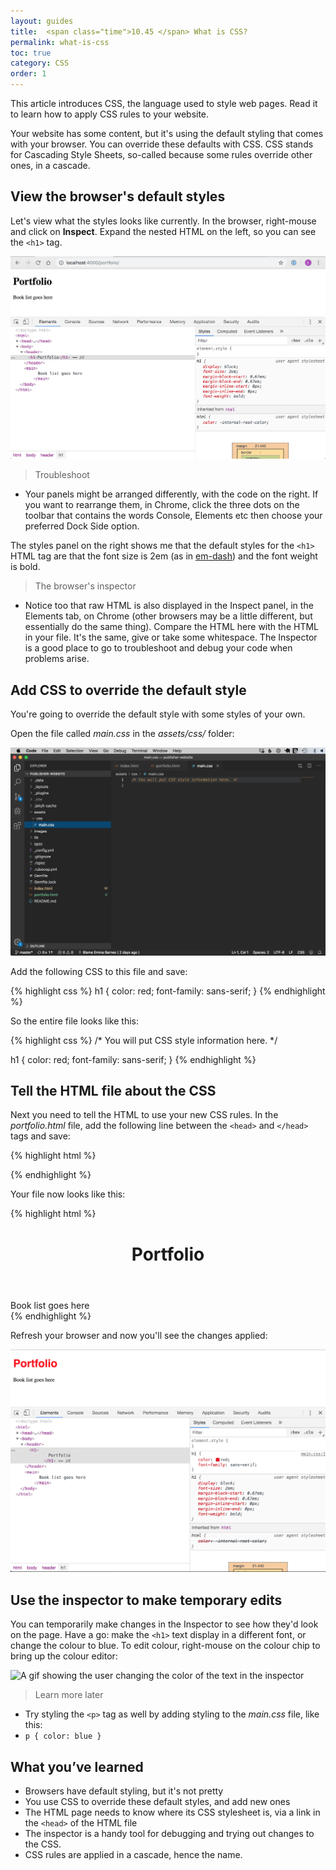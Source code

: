 ```yaml
---
layout: guides
title:  <span class="time">10.45 </span> What is CSS?
permalink: what-is-css
toc: true
category: CSS
order: 1
---
```


<p class="content__abstract">
  This article introduces CSS, the language used to style web pages. Read it to learn how to apply CSS rules to your website.
</p>

Your website has some content, but it's using the default styling that comes with your browser. You can override these defaults with CSS. CSS stands for Cascading Style Sheets, so-called because some rules override other ones, in a cascade.

## View the browser's default styles

Let's view what the styles looks like currently. In the browser, right-mouse and click on **Inspect**. Expand the nested HTML on the left, so you can see the `<h1>` tag.

![A screenshot showing the browser's inspector, showing h1 css](assets/images/inspect.png)

> <span class="content__learn-more">Troubleshoot<span>
* Your panels might be arranged differently, with the code on the right. If you want to rearrange them, in Chrome, click the three dots on the toolbar that contains the words Console, Elements etc then choose your preferred Dock Side option.

The styles panel on the right shows me that the default styles for the `<h1>` HTML tag are that the font size is 2em (as in [em-dash](https://en.wikipedia.org/wiki/Em_(typography))) and the font weight is bold.

> <span class="content__learn-more">The browser's inspector</span>
* Notice too that raw HTML is also displayed in the Inspect panel, in the Elements tab, on Chrome (other browsers may be a little different, but essentially do the same thing). Compare the HTML here with the HTML in your file. It's the same, give or take some whitespace. The Inspector is a good place to go to troubleshoot and debug your code when problems arise.

## Add CSS to override the default style

You're going to override the default style with some styles of your own.

Open the file called _main.css_ in the _assets/css/_ folder:

![Screenshot showing the empty file where the reader will put their css code](assets/images/main-css.png)

Add the following CSS to this file and save:

{% highlight css %}
  h1 {
    color: red;
    font-family: sans-serif;
  }
{% endhighlight %}

So the entire file looks like this:

{% highlight css %}
  /* You will put CSS style information here. */

  h1 {
    color: red;
    font-family: sans-serif;
  }
{% endhighlight %}

## Tell the HTML file about the CSS

Next you need to tell the HTML to use your new CSS rules. In the _portfolio.html_ file, add the following line between the `<head>` and `</head>` tags and save:

{% highlight html %}
  <link rel="stylesheet" href="/assets/css/main.css"/>
{% endhighlight %}

Your file now looks like this:

{% highlight html %}
  <!doctype html>
  <html>
    <head>
      <link rel="stylesheet" href="/assets/css/main.css"/>
    </head>
    <body>
      <header>
        <h1>
          Portfolio
        </h1>
      </header>
      <main>
        Book list goes here
      </main>
    </body>
  </html>
{% endhighlight %}

Refresh your browser and now you'll see the changes applied:

![The css now works as the screenshot shows the h1 rendered in red](assets/images/css-red.png)

## Use the inspector to make temporary edits

You can temporarily make changes in the Inspector to see how they'd look on the page. Have a go: make the `<h1>` text display in a different font, or change the colour to blue. To edit colour, right-mouse on the colour chip to bring up the colour editor:

![A gif showing the user changing the color of the text in the inspector](assets/images/css-blue.gif)

> <span class="content__learn-more">Learn more later<span>
* Try styling the `<p>` tag as well by adding styling to the _main.css_ file, like this:
* ` p { color: blue } `

## What you’ve learned

* Browsers have default styling, but it's not pretty
* You use CSS to override these default styles, and add new ones
* The HTML page needs to know where its CSS stylesheet is, via a link in the `<head>` of the HTML file
* The inspector is a handy tool for debugging and trying out changes to the CSS.
* CSS rules are applied in a cascade, hence the name.
